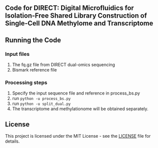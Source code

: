 

## Code for DIRECT: Digital Microfluidics for Isolation-Free Shared Library Construction of Single-Cell DNA Methylome and Transcriptome

## Running the Code
### Input files
1. The fq.gz file from DIRECT dual-omics sequencing
2. Bismark reference file
### Processing steps
1. Specify the input sequence file and reference in process_bs.py
2. run `python -u process_bs.py`
3. run `python -u split_dual.py`
4. The transcriptome and methylationome will be obtained separately.


## License
This project is licensed under the MIT License - see the [LICENSE](LICENSE) file for details.
